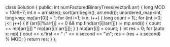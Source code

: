 class Solution {
public:
int numFactoredBinaryTrees(vector<int>& arr) {
long MOD = 10e9+7;
int n = arr.size();
sort(arr.begin(), arr.end());
unordered_map<int, long>mp;
mp[arr[0]] = 1;
for (int i=1; i<n; i++)
{
long count = 1L;
for (int j=0; j<i; j++)
{
if (arr[i]%arr[j] == 0 && mp.find(arr[i]/arr[j]) != mp.end())
{
count += mp[arr[j]] * mp[arr[i]/ arr[j]];
}
}
mp[arr[i]] = count;
}
int res = 0;
for (auto x: mp)
{
cout << x.first << " :" << x.second << "\n";
res =  (res + x.second) % MOD;
}
return res;
}
};